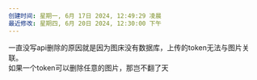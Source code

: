 ```yaml
---
创建时间: 星期一, 6月 17日 2024, 12:49:29 凌晨
最近修改: 星期四, 6月 20日 2024, 12:30:00 下午
---
```

一直没写api删除的原因就是因为图床没有数据库，上传的token无法与图片关联。  
如果一个token可以删除任意的图片，那岂不翻了天